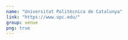 ```yaml
---
name: "Universitat Politècnica de Catalunya"
link: "https://www.upc.edu/"
group: venue
png: true
---
```

